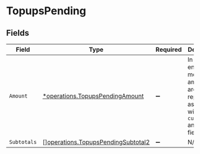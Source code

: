 # TopupsPending


## Fields

| Field                                                                                             | Type                                                                                              | Required                                                                                          | Description                                                                                       |
| ------------------------------------------------------------------------------------------------- | ------------------------------------------------------------------------------------------------- | ------------------------------------------------------------------------------------------------- | ------------------------------------------------------------------------------------------------- |
| `Amount`                                                                                          | [*operations.TopupsPendingAmount](../../models/operations/topupspendingamount.md)                 | :heavy_minus_sign:                                                                                | In v2 endpoints, monetary amounts are represented as objects with a `currency` and `value` field. |
| `Subtotals`                                                                                       | [][operations.TopupsPendingSubtotal2](../../models/operations/topupspendingsubtotal2.md)          | :heavy_minus_sign:                                                                                | N/A                                                                                               |